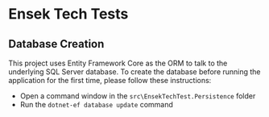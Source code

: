 # Ensek Tech Tests

## Database Creation

This project uses Entity Framework Core as the ORM to talk to the underlying SQL Server database. To create the database before running the application for the first time, please follow these instructions:

* Open a command window in the `src\EnsekTechTest.Persistence` folder
* Run the `dotnet-ef database update` command